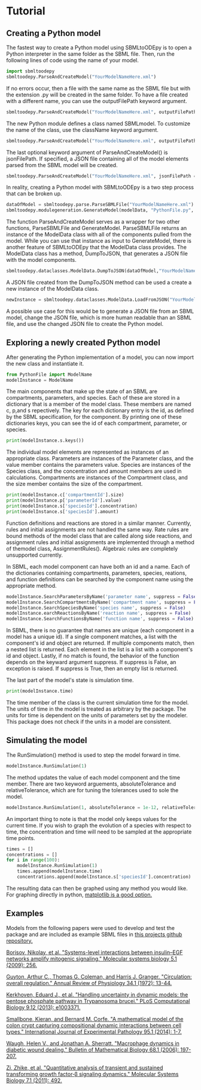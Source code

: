 # Tutorial

## Creating a Python model

The fastest way to create a Python model using SBMLtoODEpy is to open a Python interpreter in the same folder as the SBML file. Then, run the following lines of code using the name of your model.

```python
import sbmltoodepy
sbmltoodepy.ParseAndCreateModel("YourModelNameHere.xml")
```

If no errors occur, then a file with the same name as the SBML file but with the extension .py will be created in the same folder. To have a file created with a different name, you can use the outputFilePath keyword argument.

```python
sbmltoodepy.ParseAndCreateModel("YourModelNameHere.xml", outputFilePath = "PythonFile.py")
```

The new Python module defines a class named SBMLmodel. To customize the name of the class, use the className keyword argument.

```python
sbmltoodepy.ParseAndCreateModel("YourModelNameHere.xml", outputFilePath = "PythonFile.py", className = "ModelName")
```

The last optional keyword argument of ParseAndCreateModel() is jsonFilePath. If specified, a JSON file containing all of the model elements parsed from the SBML model will be created.

```python
sbmltoodepy.ParseAndCreateModel("YourModelNameHere.xml", jsonFilePath = "YourModelNameHere.json", outputFilePath = "PythonFile.py", className = "ModelName")
```

In reality, creating a Python model with SBMLtoODEpy is a two step process that can be broken up.

```python
dataOfModel = sbmltoodepy.parse.ParseSBMLFile("YourModelNameHere.xml")
sbmltoodepy.modulegeneration.GenerateModel(modelData, "PythonFile.py", objectName = "ModelName")
```

The function ParseAndCreateModel serves as a wrapper for two other functions, ParseSBMLFile and GenerateModel.
ParseSBMLFile returns an instance of the ModelData class with all of the components pulled from the model.
While you can use that instance as input to GenerateModel, there is another feature of SBMLtoODEpy that the ModelData class provides.
The ModelData class has a method, DumpToJSON, that generates a JSON file with the model components.

```python
sbmltoodepy.dataclasses.ModelData.DumpToJSON(dataOfModel,"YourModelNameHere.json")
```

A JSON file created from the DumpToJSON method can be used a create a new instance of the ModelData class.

```python
newInstance = sbmltoodepy.dataclasses.ModelData.LoadFromJSON("YourModelNameHere.json")
```

A possible use case for this would be to generate a JSON file from an SBML model, change the JSON file, which is more human readable than an SBML file, and use the changed JSON file to create the Python model.


## Exploring a newly created Python model

After generating the Python implementation of a model, you can now import the new class and instantiate it.

```python
from PythonFile import ModelName
modelInstance = ModelName
```

The main components that make up the state of an SBML are compartments, parameters, and species. Each of these are stored in a dictionary that is a member of the model class. These members are named c, p,and s repectively.
The key for each dictionary entry is the id, as defined by the SBML specification, for the component. By printing one of these dictionaries keys, you can see the id of each compartment, parameter, or species.

```python
print(modelInstance.s.keys())
```

The individual model elements are represented as instances of an appropriate class. Parameters are instances of the Parameter class, and the value member contains the parameters value.
Species are instances of the Species class, and the concentration and amount members are used in calculations. Compartments are instances of the Compartment class, and the size member contains the size of the compartment.

```python
print(modelInstance.c['compartmentId'].size)
print(modelInstance.p['parameterId'].value)
print(modelInstance.s['speciesId'].concentration)
print(modelInstance.s['speciesId'].amount)
```

Function definitions and reactions are stored in a similar manner.
Currently, rules and initial assignments are not handled the same way.
Rate rules are bound methods of the model class that are called along side reactions, and assignment rules and initial assignments are implemented through a method of themodel class, AssignmentRules().
Algebraic rules are completely unsupported currently.

In SBML, each model component can have both an id and a name. 
Each of the dictionaries containing compartments, parameters, species, reations, and function definitions can be searched by the component name using the appropriate method.

```python
modelInstance.SearchParametersByName('parameter name', suppress = False)
modelInstance.SearchCompartmentsByName('compartment name', suppress = False)
modelInstance.SearchSpeciesByName('species name', suppress = False)
modelInstance.earchReactionsByName('reaction name', suppress = False)
modelInstance.SearchFunctionsByName('function name', suppress = False)
```

In SBML, there is no guarantee that names are unique (each component in a model has a unique id). If a single component matches, a list with the component's id and object are returned.
If multiple components match, then a nested list is returned. Each element in the list is a list with a component's id and object.
Lastly, if no match is found, the behavior of the function depends on the keyward argument suppress. If suppress is False, an exception is raised. If suppress is True, then an empty list is returned.

The last part of the model's state is simulation time.

```python
print(modelInstance.time)
```

The time member of the class is the current simulation time for the model. The units of time in the model is treated as arbitrary by the package. The units for time is dependent on the units of parameters set by the modeler. This package does not check if the units in a model are consistent.

## Simulating the model

The RunSimulation() method is used to step the model forward in time.

```python
modelInstance.RunSimulation(1)
```

The method updates the value of each model component and the time member. There are two keyword arguements, absoluteTolerance and relativeTolerance, which are for tuning the tolerances used to sole the model.

```python
modelInstance.RunSimulation(1, absoluteTolerance = 1e-12, relativeTolerance = 1e-6)
```

An important thing to note is that the model only keeps values for the current time. If you wish to graph the evolution of a species with respect to time, the concentration and time will need to be sampled at the appropriate time points.

```python
times = []
concentrations = []
for i in range(100):
	modelInstance.RunSimulation(1)
	times.append(modelInstance.time)
	concentrations.append(modelInstance.s['speciesId'].concentration)
```

The resulting data can then be graphed using any method you would like. For graphing directly in python, [matplotlib is a good option.](https://matplotlib.org/)

## Examples
Models from the following papers were used to develop and test the package and are included as example SBML files in [this projects github repository.](https://github.com/SMRuggiero/sbmltoodepy/tree/master/sbmltoodepy/sbml_files)

[Borisov, Nikolay, et al. "Systems-level interactions between insulin–EGF networks amplify mitogenic signaling." Molecular systems biology 5.1 (2009): 256.][1]

[Guyton, Arthur C., Thomas G. Coleman, and Harris J. Granger. "Circulation: overall regulation." Annual Review of Physiology 34.1 (1972): 13-44.][2]

[Kerkhoven, Eduard J., et al. "Handling uncertainty in dynamic models: the pentose phosphate pathway in Trypanosoma brucei." PLoS Computational Biology 9.12 (2013): e1003371.][3]

[Smallbone, Kieran, and Bernard M. Corfe. "A mathematical model of the colon crypt capturing compositional dynamic interactions between cell types." International Journal of Experimental Pathology 95.1 (2014): 1-7.][4]

[Waugh, Helen V., and Jonathan A. Sherratt. "Macrophage dynamics in diabetic wound dealing." Bulletin of Mathematical Biology 68.1 (2006): 197-207.][5]

[Zi, Zhike, et al. "Quantitative analysis of transient and sustained transforming growth factor‐β signaling dynamics." Molecular Systems Biology 7.1 (2011): 492.][6]

[1]: https://doi.org/10.1038/msb.2009.19
[2]: https://doi.org/10.1146/annurev.ph.34.030172.000305
[3]: https://doi.org/10.1371/journal.pcbi.1003371
[4]: https://dx.doi.org/10.1111%2Fiep.12062
[5]: https://doi.org/10.1007/s11538-005-9022-3
[6]: https://doi.org/10.1038/msb.2011.22
